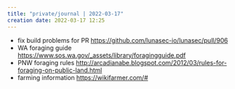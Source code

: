 ```yaml
---
title: "private/journal | 2022-03-17"
creation date: 2022-03-17 12:25
---
```


- fix build problems for PR https://github.com/lunasec-io/lunasec/pull/906
- WA foraging guide https://www.sos.wa.gov/_assets/library/foragingguide.pdf
- PNW foraging rules http://arcadianabe.blogspot.com/2012/03/rules-for-foraging-on-public-land.html
- farming information https://wikifarmer.com/#